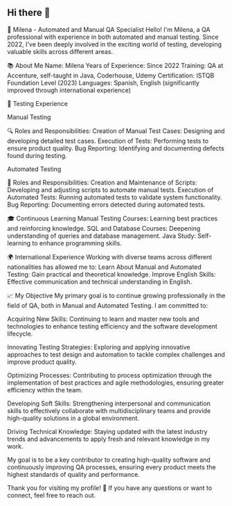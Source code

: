 ## Hi there 👋

🌟 Milena - Automated and Manual QA Specialist
Hello! I'm Milena, a QA professional with experience in both automated and manual testing. Since 2022, I've been deeply involved in the exciting world of testing, developing valuable skills across different areas.

📚 About Me
Name: Milena
Years of Experience: Since 2022
Training: QA at Accenture, self-taught in Java, Coderhouse, Udemy
Certification: ISTQB Foundation Level (2023)
Languages: Spanish, English (significantly improved through international experience)

🔧 Testing Experience

Manual Testing

🔍 Roles and Responsibilities:
Creation of Manual Test Cases: Designing and developing detailed test cases.
Execution of Tests: Performing tests to ensure product quality.
Bug Reporting: Identifying and documenting defects found during testing.

Automated Testing

🤖 Roles and Responsibilities:
Creation and Maintenance of Scripts: Developing and adjusting scripts to automate manual tests.
Execution of Automated Tests: Running automated tests to validate system functionality.
Bug Reporting: Documenting errors detected during automated tests.

🎓 Continuous Learning
Manual Testing Courses: Learning best practices and reinforcing knowledge.
SQL and Database Courses: Deepening understanding of queries and database management.
Java Study: Self-learning to enhance programming skills.

🌍 International Experience
Working with diverse teams across different nationalities has allowed me to:
Learn About Manual and Automated Testing: Gain practical and theoretical knowledge.
Improve English Skills: Effective communication and technical understanding in English.

📈 My Objective
My primary goal is to continue growing professionally in the field of QA, both in Manual and Automated Testing. I am committed to:

Acquiring New Skills: Continuing to learn and master new tools and technologies to enhance testing efficiency and the software development lifecycle.

Innovating Testing Strategies: Exploring and applying innovative approaches to test design and automation to tackle complex challenges and improve product quality.

Optimizing Processes: Contributing to process optimization through the implementation of best practices and agile methodologies, ensuring greater efficiency within the team.

Developing Soft Skills: Strengthening interpersonal and communication skills to effectively collaborate with multidisciplinary teams and provide high-quality solutions in a global environment.

Driving Technical Knowledge: Staying updated with the latest industry trends and advancements to apply fresh and relevant knowledge in my work.

My goal is to be a key contributor to creating high-quality software and continuously improving QA processes, ensuring every product meets the highest standards of quality and performance.

Thank you for visiting my profile! 🚀 If you have any questions or want to connect, feel free to reach out.
